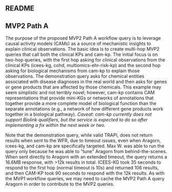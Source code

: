 ## README

## MVP2 Path A

The purpose of the proposed MVP2 Path A workflow query is to leverage causal activity models (CAMs) as a source of mechanistic insights to explain clinical observations. The basic idea is to create multi-hop MVP2 queries that call both the clinical KPs and cam-kp. The initial focus is on two-hop queries, with the first hop asking for clinical observations from the clinical KPs (icees-kg, cohd, multiomics-ehr-risk-kp) and the second hop asking for biological mechanisms from cam-kp to explain those observations. The demonstration query asks for chemical entities associated with disease diagnoses in the real world and then asks for genes or gene products that are affected by those chemicals. This example may seem simplistic and not terribly novel; however, cam-kp contains CAM representations that provide mini-KGs or networks of annotations that together provide a more complete model of biological function than the separate annotations (e.g., a network of how different gene products work together in a biological pathway). _Caveat: cam-kp currently does not support Biolink qualifiers, but the service is expected to do so after implementing a fix within the next week or two._

Note that the demonstration query, while valid TRAPI, does not return results when sent to the WFR, due to timeout issues, even when Aragorn, icees-kg, and cam-kp are specifically targeted. Max W. was able to run the query only because he was able to "tune" Aragorn from behind-the-scenes. When sent directly to Aragorn with an extended timeout, the query returns a 16.6MB response, with >12k results in total. ICEES-KG took 35 seconds to respond to the first hop (normal timeout is 10s) and returned 106 results, and then CAM-KP took 90 seconds to respond with the 12k results. As with the MVP1 workflow queries, we may need to cache the MVP2 Path A query Aragorn in order to contribute to the MVP2 queries.
